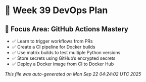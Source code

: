 # 📅 Week 39 DevOps Plan

## 🎯 Focus Area: GitHub Actions Mastery

- ✅ Learn to trigger workflows from PRs
- ✅ Create a CI pipeline for Docker builds
- ✅ Use matrix builds to test multiple Python versions
- ✅ Store secrets using GitHub’s encrypted secrets
- ✅ Deploy a Docker image from CI to Docker Hub

_This file was auto-generated on Mon Sep 22 04:24:02 UTC 2025_
